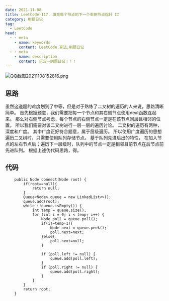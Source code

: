 ```yaml
---
date: 2021-11-08
title: LeetCode-117. 填充每个节点的下一个右侧节点指针 II
category: 刷题日记
tag:
  - LeetCode
head:
  - - meta
    - name: keywords
      content: LeetCode,算法,刷题日记
  - - meta
    - name: description
      content: 乐云一刷题日记！！！
---
```

![QQ截图20211108152816.png](https://leyuna-blog-img.oss-cn-hangzhou.aliyuncs.com/image/2021-11-08/QQ截图20211108152816.png)
## 思路
虽然这道题的难度划到了中等，但是对于熟练了二叉树的遍历的人来说，思路清晰简单。
首先根据题意，我们需要把每一个节点和其右侧节点使用next函数连起来。
那么对右侧节点考虑，每个节点的右侧节点一定是在该节点同层且相邻的位置。
所以我们需要对该二叉树进行一层一层的遍历讨论。
二叉树的遍历有两种，深度和广度。
其中广度正好符合题意，属于层级遍历。
所以使用广度遍历的思想遍历二叉树时，只需要使用队列存储节点。
基于队列先进后出的特性， 在加入节点的左右节点后；遍历下一层级时，队列中的节点一定是相邻且前节点在后节点前先进队列。
根据上述伪代码思路，得。
## 代码
```
    public Node connect(Node root) {
        if(root==null){
            return null;
        }
        Queue<Node> queue = new LinkedList<>();
        queue.add(root);
        while (!queue.isEmpty()) {
            int temp = queue.size();
            for (int i = 0; i < temp; i++) {
                Node poll = queue.poll();
                if(i!=temp-1){
                    Node next = queue.peek();
                    poll.next=next;
                }else{
                    poll.next=null;
                }

                if (poll.left != null) {
                    queue.add(poll.left);
                }
                if (poll.right != null) {
                    queue.add(poll.right);
                }
            }
        }
        return root;
    }
```
